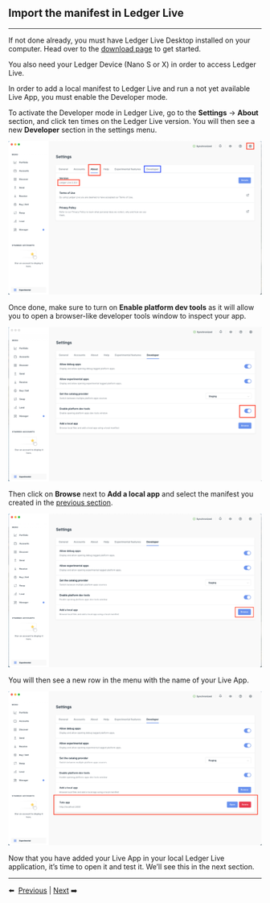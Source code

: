 ## Import the manifest in Ledger Live

---

If not done already, you must have Ledger Live Desktop installed on your computer. Head over to the [download page](https://www.ledger.com/ledger-live/download) to get started.

You also need your Ledger Device (Nano S or X) in order to access Ledger Live. 

In order to add a local manifest to Ledger Live and run a not yet available Live App, you must enable the Developer mode.

To activate the Developer mode in Ledger Live, go to the **Settings** -> **About** section, and click ten times on the Ledger Live version. You will then see a new **Developer** section in the settings menu.

![developer-mode](./assets/3-1-developer-mode.png)

Once done, make sure to turn on **Enable platform dev tools** as it will allow you to open a browser-like developer tools window to inspect your app.

![dev-tools](./assets/3-2-dev-tools.png)

Then click on **Browse** next to **Add a local app** and select the manifest you created in the [previous section](./2-manifest.md).

![browse](./assets/3-3-browse.png)

You will then see a new row in the menu with the name of your Live App.

![local-app](./assets/3-4-local-app.png)

Now that you have added your Live App in your local Ledger Live application, it’s time to open it and test it. We’ll see this in the next section.

---

⬅️ &nbsp;[Previous](./2-manifest.md) | [Next](./4-test.md)&nbsp;➡️
